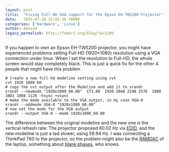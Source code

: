 ```yaml
---
layout: post
title:  "Fixing Full-HD VGA support for the Epson EH-TW5200 Projector"
date:   2015-07-28 22:05:36 +0000
categories: ['Hardware', 'Linux']
author: devsnd
legacy_permalink: http://fomori.org/blog/?p=1209
---
```



If you happen to own an Epson EH-TW5200 projector, you might have experienced problems setting Full-HD (1920×1080) resolution using a VGA connection under linux. When I set the resolution to Full-HD, the whole screen would stay completely black. This is just a quick fix for the other 4 people that might have this problem.

```
# Create a new full-hd modeline setting using cvt
cvt 1920 1080 60
# copy the cvt output after the Modeline and add it to xrandr
xrandr --newmode "1920x1080_60.00"  173.00  1920 2048 2248 2576  1080 1083 1088 1120 -hsync +vsync
# make the mode available to the VGA output, in my case VGA-0
xrandr --addmode VGA-0 "1920x1080_60.00"
# now set the mode for the VGA output
xrandr --output VGA-0 --mode 1920x1080_60.00
```

The difference between the original modeline and the new one is the vertical refresh rate: The projector proposed 60.02 Hz via [EDID](https://en.wikipedia.org/wiki/Extended_Display_Identification_Data), and the new modeline is just a tad slower, using 59.94 Hz. I was connecting a ThinkPad T60 to the projector, so the problem might also be the [RAMDAC](https://en.wikipedia.org/wiki/RAMDAC) of the laptop, something about [blank phases](https://en.wikipedia.org/wiki/Video_Graphics_Array#Signal_timings), who knows.

 

  

	